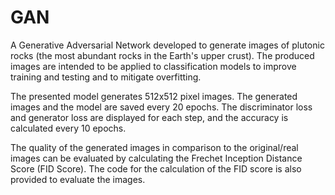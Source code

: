 # GAN
A Generative Adversarial Network developed to generate images of plutonic rocks (the most abundant rocks in the Earth's upper crust). The produced images are intended to be applied to classification models to improve training and testing and to mitigate overfitting.

The presented model generates 512x512 pixel images. The generated images and the model are saved every 20 epochs. The discriminator loss and generator loss are displayed for each step, and the accuracy is calculated every 10 epochs.

The quality of the generated images in comparison to the original/real images can be evaluated by calculating the Frechet Inception Distance Score (FID Score). The code for the calculation of the FID score is also provided to evaluate the images.
